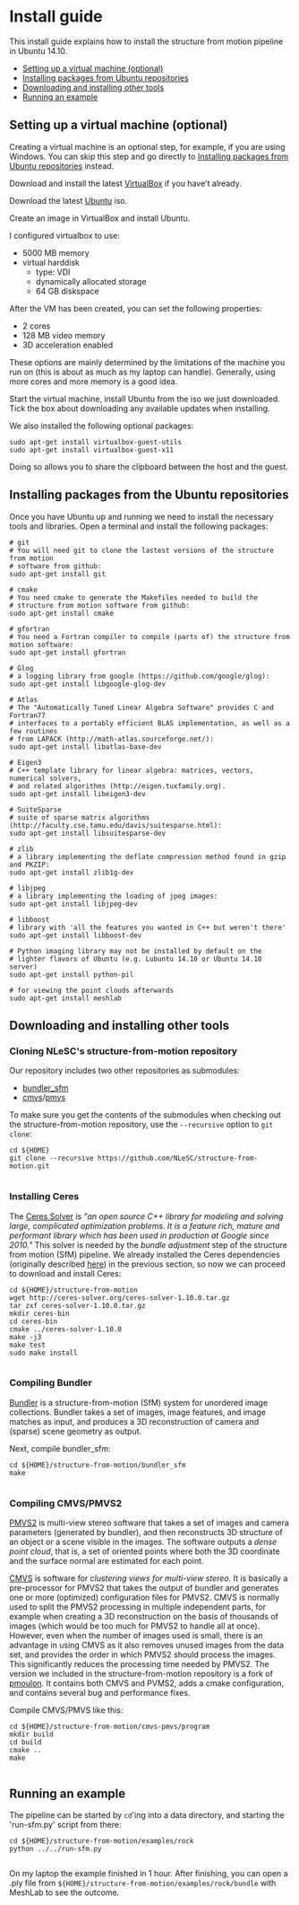 Install guide
=============
This install guide explains how to install the structure from motion pipeline in Ubuntu 14.10. 

* [Setting up a virtual machine (optional)](#set-up-a-virtual-machine)
* [Installing packages from Ubuntu repositories](#install-packages-from-ubuntu-repositories)
* [Downloading and installing other tools](#download-and-install-other-tools)
* [Running an example](#run-an-example)

<a name="set-up-a-virtual-machine"></a>
## Setting up a virtual machine (optional)


Creating a virtual machine is an optional step, for example, if you are using Windows. You can skip this step and go directly to [Installing packages from Ubuntu repositories](#install-packages-from-ubuntu-repositories) instead. 

Download and install the latest [VirtualBox](https://www.virtualbox.org/wiki/Downloads) if you have't already. 

Download the latest [Ubuntu](https://www.ubuntu.com/download/desktop) iso. 

Create an image in VirtualBox and install Ubuntu. 

I configured virtualbox to use:

  * 5000 MB memory
  * virtual harddisk 
      * type: VDI
      * dynamically allocated storage
      * 64 GB diskspace
      
After the VM has been created, you can set the following properties:

  * 2 cores
  * 128 MB video memory
  * 3D acceleration enabled
  
These options are mainly determined by the limitations of the machine you run on (this is about as much as my laptop can handle). Generally, using more cores and more memory is a good idea.      

Start the virtual machine, install Ubuntu from the iso we just downloaded. Tick the box about downloading any available updates when installing.

We also installed the following optional packages:

    sudo apt-get install virtualbox-guest-utils 
    sudo apt-get install virtualbox-guest-x11
    
Doing so allows you to share the clipboard between the host and the guest.


<a name="install-packages-from-ubuntu-repositories"></a>
## Installing packages from the Ubuntu repositories

Once you have Ubuntu up and running we need to install the necessary tools and libraries. Open a terminal  and install the following packages:

```
# git
# You will need git to clone the lastest versions of the structure from motion
# software from github:
sudo apt-get install git 

# cmake
# You need cmake to generate the Makefiles needed to build the
# structure from motion software from github:
sudo apt-get install cmake

# gfortran
# You need a Fortran compiler to compile (parts of) the structure from motion software:
sudo apt-get install gfortran

# Glog
# a logging library from google (https://github.com/google/glog):
sudo apt-get install libgoogle-glog-dev

# Atlas
# The "Automatically Tuned Linear Algebra Software" provides C and Fortran77 
# interfaces to a portably efficient BLAS implementation, as well as a few routines 
# from LAPACK (http://math-atlas.sourceforge.net/):
sudo apt-get install libatlas-base-dev

# Eigen3
# C++ template library for linear algebra: matrices, vectors, numerical solvers,
# and related algorithms (http://eigen.tuxfamily.org).
sudo apt-get install libeigen3-dev
    
# SuiteSparse
# suite of sparse matrix algorithms (http://faculty.cse.tamu.edu/davis/suitesparse.html):
sudo apt-get install libsuitesparse-dev

# zlib
# a library implementing the deflate compression method found in gzip and PKZIP:
sudo apt-get install zlib1g-dev

# libjpeg
# a library implementing the loading of jpeg images:
sudo apt-get install libjpeg-dev

# libboost
# library with 'all the features you wanted in C++ but weren't there'
sudo apt-get install libboost-dev

# Python imaging library may not be installed by default on the 
# lighter flavors of Ubuntu (e.g. Lubuntu 14.10 or Ubuntu 14.10 server) 
sudo apt-get install python-pil

# for viewing the point clouds afterwards
sudo apt-get install meshlab

```

<a name="download-and-install-other-tools"></a>

## Downloading and installing other tools


### Cloning NLeSC's structure-from-motion repository

Our repository includes two other repositories as submodules: 

* [bundler_sfm](http://www.cs.cornell.edu/~snavely/bundler/)
* [cmvs](http://www.di.ens.fr/cmvs/)/[pmvs](http://www.di.ens.fr/pmvs/)

To make sure you get the contents of the submodules when checking out the structure-from-motion repository, use the ``--recursive`` option to ``git clone``:


```
cd ${HOME}
git clone --recursive https://github.com/NLeSC/structure-from-motion.git
  
```




### Installing Ceres


The [Ceres Solver](http://ceres-solver.org) is _"an open source C++ library for modeling and solving large, 
complicated optimization problems. It is a feature rich, mature and performant library which has been used
in production at Google since 2010."_ This solver is needed by the _bundle adjustment_ step of the structure from motion (SfM) pipeline. We already installed the Ceres dependencies (originally described 
[here](http://ceres-solver.org/building.html)) in the previous section, so now we can proceed to download and install Ceres:

```
cd ${HOME}/structure-from-motion
wget http://ceres-solver.org/ceres-solver-1.10.0.tar.gz
tar zxf ceres-solver-1.10.0.tar.gz
mkdir ceres-bin
cd ceres-bin
cmake ../ceres-solver-1.10.0
make -j3
make test
sudo make install
  
```


### Compiling Bundler


[Bundler](http://www.cs.cornell.edu/~snavely/bundler/) is a structure-from-motion (SfM) system for unordered
image collections. Bundler takes a set of images, image features, and image matches as input, and produces a 
3D reconstruction of camera and (sparse) scene geometry as output.

Next, compile bundler_sfm: 

```
cd ${HOME}/structure-from-motion/bundler_sfm
make
  
```


### Compiling CMVS/PMVS2

[PMVS2](http://www.di.ens.fr/pmvs/) is multi-view stereo software that takes a set of images and camera 
parameters (generated by bundler), and then reconstructs 3D structure of an object or a scene visible in the images. The software outputs a _dense point cloud_, that is, a set of oriented points where both the 3D coordinate and the surface normal are estimated for each point. 

[CMVS](http://www.di.ens.fr/cmvs/) is software for _clustering views for multi-view stereo_. It is basically a 
pre-processor for PMVS2 that takes the output of bundler and generates one or more (optimized) configuration files for PMVS2. CMVS is normally used to split the PMVS2 processing in multiple independent parts, for example when creating a 3D reconstruction on the basis of thousands of images (which would be too much for PMVS2 to handle all at once). However, even when the number of images used is small, there is an advantage in using CMVS as it also removes unused images from the data set, and provides the order in which PMVS2 should process the images. This significantly reduces the processing time needed by PMVS2. The version we included in the structure-from-motion repository is a fork of [pmoulon](https://github.com/pmoulon/CMVS-PMVS). It contains both CMVS and PVMS2, adds a cmake configuration, and contains several bug and performance fixes. 

Compile CMVS/PMVS like this:

```
cd ${HOME}/structure-from-motion/cmvs-pmvs/program
mkdir build
cd build
cmake ..
make
  
```






<a name="run-an-example"></a>
## Running an example

The pipeline can be started by ``cd``'ing into a data directory, and starting the 'run-sfm.py' script from there:

```
cd ${HOME}/structure-from-motion/examples/rock
python ../../run-sfm.py
  
```
On my laptop the example finished in 1 hour. After finishing, you can open a .ply file from ```${HOME}/structure-from-motion/examples/rock/bundle``` with MeshLab to see the outcome. 
